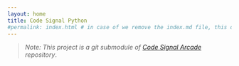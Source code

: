 ```yaml
---
layout: home
title: Code Signal Python
#permalink: index.html # in case of we remove the index.md file, this doc will be the index page
--- 
```


> _Note: This project is a git submodule of [Code Signal Arcade](https://github.com/code-signal/code-signal-arcade) repository_.